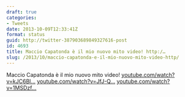 ```yaml
---
draft: true
categories:
- Tweets
date: 2013-10-09T12:33:41Z
format: status
guid: http://twitter-387903689849327616-post
id: 4693
title: Maccio Capatonda è il mio nuovo mito video! http:/…
slug: /2013/10/maccio-capatonda-e-il-mio-nuovo-mito-video-http/
---
```


Maccio Capatonda è il mio nuovo mito video! [youtube.com/watch?v=kJC6Bl…](http://www.youtube.com/watch?v=kJC6BlE78us) [youtube.com/watch?v=JfJ-Q…](https://www.youtube.com/watch?v=JfJ--Qc5qkA) [youtube.com/watch?v=1MSDzf…](https://www.youtube.com/watch?v=1MSDzfeobxw)
